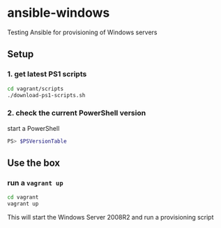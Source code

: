 # ansible-windows
Testing Ansible for provisioning of Windows servers

## Setup

### 1. get latest PS1 scripts
```bash
cd vagrant/scripts
./download-ps1-scripts.sh
```

### 2. check the current PowerShell version
start a PowerShell
```bash
PS> $PSVersionTable
```

## Use the box

### run a `vagrant up`
```bash
cd vagrant
vagrant up
```
This will start the Windows Server 2008R2 and run a provisioning script
